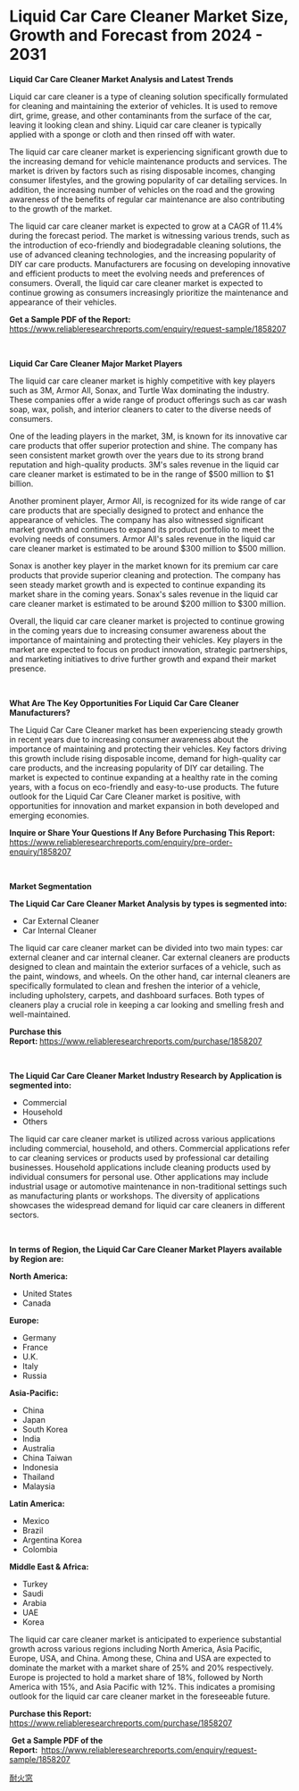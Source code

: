 <p><h1>Liquid Car Care Cleaner Market Size, Growth and Forecast from 2024 - 2031</h1></p><p><strong>Liquid Car Care Cleaner Market Analysis and Latest Trends</strong></p>
<p><p>Liquid car care cleaner is a type of cleaning solution specifically formulated for cleaning and maintaining the exterior of vehicles. It is used to remove dirt, grime, grease, and other contaminants from the surface of the car, leaving it looking clean and shiny. Liquid car care cleaner is typically applied with a sponge or cloth and then rinsed off with water.</p><p>The liquid car care cleaner market is experiencing significant growth due to the increasing demand for vehicle maintenance products and services. The market is driven by factors such as rising disposable incomes, changing consumer lifestyles, and the growing popularity of car detailing services. In addition, the increasing number of vehicles on the road and the growing awareness of the benefits of regular car maintenance are also contributing to the growth of the market.</p><p>The liquid car care cleaner market is expected to grow at a CAGR of 11.4% during the forecast period. The market is witnessing various trends, such as the introduction of eco-friendly and biodegradable cleaning solutions, the use of advanced cleaning technologies, and the increasing popularity of DIY car care products. Manufacturers are focusing on developing innovative and efficient products to meet the evolving needs and preferences of consumers. Overall, the liquid car care cleaner market is expected to continue growing as consumers increasingly prioritize the maintenance and appearance of their vehicles.</p></p>
<p><strong>Get a Sample PDF of the Report:&nbsp;</strong> <a href="https://www.reliableresearchreports.com/enquiry/request-sample/1858207">https://www.reliableresearchreports.com/enquiry/request-sample/1858207</a></p>
<p>&nbsp;</p>
<p><strong>Liquid Car Care Cleaner Major Market Players</strong></p>
<p><p>The liquid car care cleaner market is highly competitive with key players such as 3M, Armor All, Sonax, and Turtle Wax dominating the industry. These companies offer a wide range of product offerings such as car wash soap, wax, polish, and interior cleaners to cater to the diverse needs of consumers.</p><p>One of the leading players in the market, 3M, is known for its innovative car care products that offer superior protection and shine. The company has seen consistent market growth over the years due to its strong brand reputation and high-quality products. 3M's sales revenue in the liquid car care cleaner market is estimated to be in the range of $500 million to $1 billion.</p><p>Another prominent player, Armor All, is recognized for its wide range of car care products that are specially designed to protect and enhance the appearance of vehicles. The company has also witnessed significant market growth and continues to expand its product portfolio to meet the evolving needs of consumers. Armor All's sales revenue in the liquid car care cleaner market is estimated to be around $300 million to $500 million.</p><p>Sonax is another key player in the market known for its premium car care products that provide superior cleaning and protection. The company has seen steady market growth and is expected to continue expanding its market share in the coming years. Sonax's sales revenue in the liquid car care cleaner market is estimated to be around $200 million to $300 million.</p><p>Overall, the liquid car care cleaner market is projected to continue growing in the coming years due to increasing consumer awareness about the importance of maintaining and protecting their vehicles. Key players in the market are expected to focus on product innovation, strategic partnerships, and marketing initiatives to drive further growth and expand their market presence.</p></p>
<p>&nbsp;</p>
<p><strong>What Are The Key Opportunities For Liquid Car Care Cleaner Manufacturers?</strong></p>
<p><p>The Liquid Car Care Cleaner market has been experiencing steady growth in recent years due to increasing consumer awareness about the importance of maintaining and protecting their vehicles. Key factors driving this growth include rising disposable income, demand for high-quality car care products, and the increasing popularity of DIY car detailing. The market is expected to continue expanding at a healthy rate in the coming years, with a focus on eco-friendly and easy-to-use products. The future outlook for the Liquid Car Care Cleaner market is positive, with opportunities for innovation and market expansion in both developed and emerging economies.</p></p>
<p><strong>Inquire or Share Your Questions If Any Before Purchasing This Report:</strong> <a href="https://www.reliableresearchreports.com/enquiry/pre-order-enquiry/1858207">https://www.reliableresearchreports.com/enquiry/pre-order-enquiry/1858207</a></p>
<p>&nbsp;</p>
<p><strong>Market Segmentation</strong></p>
<p><strong>The Liquid Car Care Cleaner Market Analysis by types is segmented into:</strong></p>
<p><ul><li>Car External Cleaner</li><li>Car Internal Cleaner</li></ul></p>
<p><p>The liquid car care cleaner market can be divided into two main types: car external cleaner and car internal cleaner. Car external cleaners are products designed to clean and maintain the exterior surfaces of a vehicle, such as the paint, windows, and wheels. On the other hand, car internal cleaners are specifically formulated to clean and freshen the interior of a vehicle, including upholstery, carpets, and dashboard surfaces. Both types of cleaners play a crucial role in keeping a car looking and smelling fresh and well-maintained.</p></p>
<p><strong>Purchase this Report:&nbsp;</strong><a href="https://www.reliableresearchreports.com/purchase/1858207">https://www.reliableresearchreports.com/purchase/1858207</a></p>
<p>&nbsp;</p>
<p><strong>The Liquid Car Care Cleaner Market Industry Research by Application is segmented into:</strong></p>
<p><ul><li>Commercial</li><li>Household</li><li>Others</li></ul></p>
<p><p>The liquid car care cleaner market is utilized across various applications including commercial, household, and others. Commercial applications refer to car cleaning services or products used by professional car detailing businesses. Household applications include cleaning products used by individual consumers for personal use. Other applications may include industrial usage or automotive maintenance in non-traditional settings such as manufacturing plants or workshops. The diversity of applications showcases the widespread demand for liquid car care cleaners in different sectors.</p></p>
<p>&nbsp;</p>
<p><strong>In terms of Region, the Liquid Car Care Cleaner Market Players available by Region are:</strong></p>
<p>
    <p> <strong> North America: </strong>
        <ul>
            <li>United States</li>
            <li>Canada</li>
        </ul>
        </p> 
    <p> <strong> Europe: </strong>
        <ul>
            <li>Germany</li>
            <li>France</li>
            <li>U.K.</li>
            <li>Italy</li>
            <li>Russia</li>
        </ul>
        </p> 
    <p> <strong> Asia-Pacific: </strong>
        <ul>
            <li>China</li>
            <li>Japan</li>
            <li>South Korea</li>
            <li>India</li>
            <li>Australia</li>
            <li>China Taiwan</li>
            <li>Indonesia</li>
            <li>Thailand</li>
            <li>Malaysia</li>
        </ul>
        </p> 
    <p> <strong> Latin America: </strong>
        <ul>
            <li>Mexico</li>
            <li>Brazil</li>
            <li>Argentina Korea</li>
            <li>Colombia</li>
        </ul>
        </p> 
    <p> <strong> Middle East & Africa: </strong>
        <ul>
            <li>Turkey</li>
            <li>Saudi</li>
            <li>Arabia</li>
            <li>UAE</li>
            <li>Korea</li>
        </ul>
    </p>
    </p>
<p><p>The liquid car care cleaner market is anticipated to experience substantial growth across various regions including North America, Asia Pacific, Europe, USA, and China. Among these, China and USA are expected to dominate the market with a market share of 25% and 20% respectively. Europe is projected to hold a market share of 18%, followed by North America with 15%, and Asia Pacific with 12%. This indicates a promising outlook for the liquid car care cleaner market in the foreseeable future.</p></p>
<p><strong>Purchase this Report: </strong><a href="https://www.reliableresearchreports.com/purchase/1858207">https://www.reliableresearchreports.com/purchase/1858207</a></p>
<p>&nbsp;<strong>Get a Sample PDF of the Report:&nbsp;&nbsp;</strong><a href="https://www.reliableresearchreports.com/enquiry/request-sample/1858207">https://www.reliableresearchreports.com/enquiry/request-sample/1858207</a></p>
<p><strong></strong></p>
<p><p><a href="https://github.com/EstaSprer20231/Market-Research-Report-List-1/blob/main/61766627957.md">耐火窓</a></p></p>